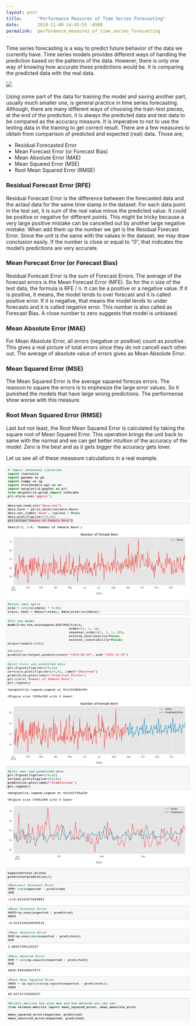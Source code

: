 ```yaml
---
layout: post
title:      "Performance Measures of Time Series Forecasting"
date:       2019-11-09 14:45:55 -0500
permalink:  performance_measures_of_time_series_forecasting
---
```



Time series forecasting is a way to predict future behavior of the data we currently have. Time series models provides different ways of handling the prediction based  on the patterns of the data. However, there is only one way of knowing how accurate these predictions would be. It is comparing the predicted data with the real data. 

![](https://dr5dymrsxhdzh.cloudfront.net/blog/images/a9c500b24/2019/10/investment-theme-stockmarket-and-finance-business-analysis-with-picture-id1127753940.jpg)

Using some part of the data for training the model and saving another part, usually much smaller one, is general practice in time series forecasting. Although, there are many different ways of choosing the train-test pieces, at the end of the prediction, it is always the predicted data and test data to be compared as the accuracy measure. It is imperative to not to use the testing data in the training to get correct result.
There are a few measures to obtain from comparison of predicted and expected (real) data. Those are;

-	Residual Forecasted Error 
-	Mean Forecast Error (or Forecast Bias)
-	Mean Absolute Error (MAE)
-	Mean Squared Error (MSE)
-	Root Mean Squared Error (RMSE)

### **Residual Forecast Error (RFE)**
Residual Forecast Error is the difference between the forecasted data and the actaul data for the same time stamp in the dataset. For each data point in the test set, it is sum of the real value minus the predicted value. It could be positive or negative for different points. This might be tricky because a very large positive mistake can be cancelled out by another large negative mistake. When add them up the number we get is the Residual Forecast Error. Since the unit is the same with the values in the dataset, we may draw conclusion easily. If the number is close or equal to “0”, that indicates the model’s predictions are very accurate. 

### Mean Forecast Error (or Forecast Bias)
Residual Forecast Error is the sum of Forecast Errors. The average of the forecast errors is the Mean Forecast Error (MFE). So for the n size of the test data, the formula is RFE / n. It can be a positive or a negative value. If it is positive, it means, the model tends to over forecast and it is called positive error. If it is negative, that means the model tends to under forecasts and it is called negative error. This number is also called as Forecast Bias. A close number to zero suggests that model is unbiased. 

### Mean Absolute Error (MAE)
For Mean Absolute Error, all errors (negative or positive) count as positive. This gives a real picture of total errors since they do not cancell each other out.  The average of absolute value of errors gives as Mean Absolute Error.

### Mean Squared Error (MSE)
The Mean Squared Error is the average squared forecas errors. The reaoson to square the errors is to enphesize the large error values.  So it punished the models that have large wrong predictions.  The performense show worse with this measure. 

### Root Mean Squared Error (RMSE)
Last but not least, the Root Mean Squared Error is calculated by taking the square root of Mean Squared Error.  This operation brings the unit back to same with the normal and we can get better intuition of the accuracy of the model. Zero is the best and as it gets bigger the accuracy gets lover.  


Let us see all of these measeure calculations in a real example. 

![](https://raw.githubusercontent.com/fcamuz/dsc-sarima-models-lab-online-ds-sp-000/master/pic1.png  ) 
![](https://raw.githubusercontent.com/fcamuz/dsc-sarima-models-lab-online-ds-sp-000/master/pic2.png  ) 
![](https://raw.githubusercontent.com/fcamuz/dsc-sarima-models-lab-online-ds-sp-000/master/pic3.png  ) 
![](https://raw.githubusercontent.com/fcamuz/dsc-sarima-models-lab-online-ds-sp-000/master/pic4.png  ) 
